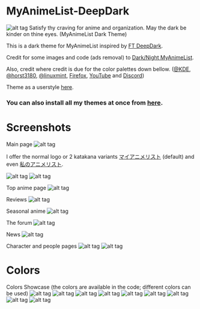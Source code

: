 # MyAnimeList-DeepDark
![alt tag](https://raw.githubusercontent.com/RaitaroH/MyAnimeList-DeepDark/master/Images/MAL%20-%20DeepDark.png)
Satisfy thy craving for anime and organization. May the dark be kinder on thine eyes. (MyAnimeList Dark Theme)

This is a dark theme for MyAnimeList inspired by [FT DeepDark](https://addons.mozilla.org/en-US/firefox/addon/ft-deepdark/?src=search).

Credit for some images and code (ads removal) to [Dark/Night MyAnimeList](https://userstyles.org/styles/120493/dark-night-myanimelist).

Also, credit where credit is due for the color palettes down bellow. ([@KDE](https://github.com/KDE), [@horst3180](https://github.com/horst3180), [@linuxmint](https://github.com/linuxmint), [Firefox](https://www.mozilla.org/en-US/firefox/new/), [YouTube](https://www.youtube.com/) and [Discord](https://discordapp.com/))

Theme as a userstyle [here](https://userstyles.org/styles/146429/myanimelist-deepdark).

### **You can also install all my themes at once from [here](https://github.com/RaitaroH/Import-All-Deepdark).**

# Screenshots
Main page
![alt tag](https://raw.githubusercontent.com/RaitaroH/MyAnimeList-DeepDark/master/Images/Page.png)

I offer the normal logo or 2 katakana variants [マイアニメリスト](https://raw.githubusercontent.com/RaitaroH/MyAnimeList-DeepDark/master/Images/logo_katakana.png) (default) and even [私のアニメリスト](https://raw.githubusercontent.com/RaitaroH/MyAnimeList-DeepDark/master/Images/logo_katakana_V2.png).

![alt tag](https://raw.githubusercontent.com/RaitaroH/MyAnimeList-DeepDark/master/Images/Logo1.png)
![alt tag](https://raw.githubusercontent.com/RaitaroH/MyAnimeList-DeepDark/master/Images/Logo2.png)

Top anime page
![alt tag](https://raw.githubusercontent.com/RaitaroH/MyAnimeList-DeepDark/master/Images/Top.png)

Reviews
![alt tag](https://raw.githubusercontent.com/RaitaroH/MyAnimeList-DeepDark/master/Images/Reviews.png)

Seasonal anime
![alt tag](https://raw.githubusercontent.com/RaitaroH/MyAnimeList-DeepDark/master/Images/Seasonal.png)

The forum
![alt tag](https://raw.githubusercontent.com/RaitaroH/MyAnimeList-DeepDark/master/Images/Forum.png)

News
![alt tag](https://raw.githubusercontent.com/RaitaroH/MyAnimeList-DeepDark/master/Images/News.png)

Character and people pages
![alt tag](https://raw.githubusercontent.com/RaitaroH/MyAnimeList-DeepDark/master/Images/Characters.png)
![alt tag](https://raw.githubusercontent.com/RaitaroH/MyAnimeList-DeepDark/master/Images/People.png)

# Colors
Colors Showcase (the colors are available in the code; different colors can be used)
![alt tag](https://raw.githubusercontent.com/RaitaroH/MyAnimeList-DeepDark/master/Images/ArcDarkColors.png)
![alt tag](https://raw.githubusercontent.com/RaitaroH/MyAnimeList-DeepDark/master/Images/BreezeDarkColors.png)
![alt tag](https://raw.githubusercontent.com/RaitaroH/MyAnimeList-DeepDark/master/Images/DeepDarkColors.png)
![alt tag](https://raw.githubusercontent.com/RaitaroH/MyAnimeList-DeepDark/master/Images/DiscordColors.png)
![alt tag](https://raw.githubusercontent.com/RaitaroH/MyAnimeList-DeepDark/master/Images/FirefoxColors.png)
![alt tag](https://raw.githubusercontent.com/RaitaroH/MyAnimeList-DeepDark/master/Images/Mint-Y-DarkColors.png)
![alt tag](https://raw.githubusercontent.com/RaitaroH/MyAnimeList-DeepDark/master/Images/VertexDarkColors.png)
![alt tag](https://raw.githubusercontent.com/RaitaroH/MyAnimeList-DeepDark/master/Images/YoutubeColors.png)
![alt tag](https://raw.githubusercontent.com/RaitaroH/MyAnimeList-DeepDark/master/Images/9animeColors.png)
